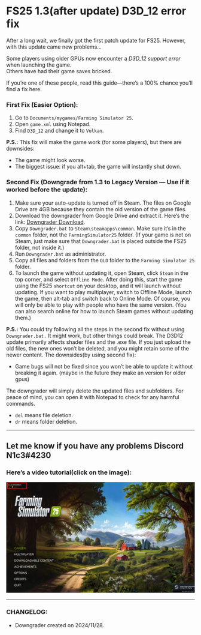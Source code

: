 # FS25 1.3(after update) D3D_12 error fix

After a long wait, we finally got the first patch update for FS25. However, with this update came new problems...  

Some players using older GPUs now encounter a *D3D_12 support error* when launching the game.  
Others have had their game saves bricked.  

If you’re one of these people, read this guide—there’s a 100% chance you’ll find a fix here.  

### First Fix (Easier Option):  
1. Go to `Documents/mygames/Farming Simulator 25`.  
2. Open `game.xml` using Notepad.  
3. Find `D3D_12` and change it to `Vulkan`.  

**P.S.:** This fix will make the game work (for some players), but there are downsides:  
- The game might look worse.  
- The biggest issue: if you alt+tab, the game will instantly shut down.  

### Second Fix (Downgrade from 1.3 to Legacy Version — Use if it worked before the update):  
1. Make sure your auto-update is turned off in Steam. The files on Google Drive are 4GB because they contain the old version of the game files.
2. Download the downgrader from Google Drive and extract it. Here’s the link: [Downgrader Download](https://drive.google.com/file/d/1vwMeTYPD6aNXXUKclKGzkemwMl5ot92D/view?usp=drive_link).  
3. Copy `Downgrader.bat` to `Steam\steamapps\common`. Make sure it’s in the `common` folder, not the `FarmingSimulator25` folder. (If your game is not on Steam, just make sure that `Downgrader.bat` is placed outside the FS25 folder, not inside it.)  
4. Run `Downgrader.bat` as administrator.  
5. Copy all files and folders from the `OLD` folder to the `Farming Simulator 25` folder.  
6. To launch the game without updating it, open Steam, click `Steam` in the top corner, and select `Offline Mode`. After doing this, start the game using the FS25 `shortcut` on your desktop, and it will launch without updating. If you want to play multiplayer, switch to Offline Mode, launch the game, then alt-tab and switch back to Online Mode. Of course, you will only be able to play with people who have the same version. (You can also search online for how to launch Steam games without updating them.)  


**P.S.:**
You could try following all the steps in the second fix without using `Downgrader.bat.` It might work, but other things could break. The D3D12 update primarily affects shader files and the .exe file. If you just upload the old files, the new ones won’t be deleted, and you might retain some of the newer content.
The downsides(by using second fix):
- Game bugs will not be fixed since you won’t be able to update it without breaking it again. (maybe in the future they make an version for older gpus)

The downgrader will simply delete the updated files and subfolders. For peace of mind, you can open it with Notepad to check for any harmful commands.  
- `del` means file deletion.  
- `dr` means folder deletion.

---  
Let me know if you have any problems Discord N1c3#4230
---  



### Here’s a video tutorial(click on the image):  

[![Video](otherFiles/Downgrader_icon.png)](https://youtu.be/ELBEnPINkvo) 



---  

### CHANGELOG:  
- Downgrader created on 2024/11/28.  

